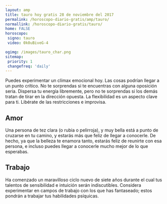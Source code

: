 ```yaml
---
layout: amp
title: tauro hoy gratis 28 de noviembre del 2017 
permalink: /horoscopo-diario-gratis/amp/tauro/
normallink: /horoscopo-diario-gratis/tauro/
home: FALSE
horoscopo:
 signo: tauro
 video: 0k0uBiveG-4

ogimg: /images/tauro_char.png
sitemap:
 priority: 1
 changefreq: 'daily'
---
```



Puedes experimentar un clímax emocional hoy. Las cosas podrían llegar a un punto crítico. No te sorprendas si te encuentras con alguna oposición seria. Dispersa tu energía libremente, pero no te sorprendas si los demás tratan de tirar en la dirección opuesta. La flexibilidad es un aspecto clave para ti. Libérate de las restricciones e improvisa.

## Amor

Una persona de tez clara (o rubia o pelirroja), y muy bella está a punto de cruzarse en tu camino, y estarás más que feliz de llegar a conocerle. De hecho, ya que la belleza te enamora tanto, estarás feliz de reunirte con esa persona, e incluso puedes llegar a conocerle mucho mejor de lo que esperabas.

## Trabajo

Ha comenzado un maravilloso ciclo nuevo de siete años durante el cual tus talentos de sensibilidad e intuición serán indiscutibles. Considera experimentar en campos de trabajo con los que has fantaseado; estos pondrán a trabajar tus habilidades psíquicas.